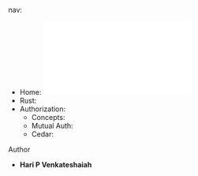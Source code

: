 
nav:
  - Home: ![](./README.md)
  - Rust: [](./books/rust.md)
  - Authorization:
      - Concepts: [](./books/authz.md)
      - Mutual Auth: [](./books/mtls.md)
      - Cedar: [](./books/cedar.md)


Author
* **Hari P Venkateshaiah** 
